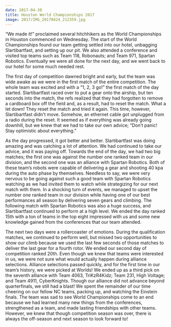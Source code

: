 ```yaml
---
date: 2017-04-30
title: Houston World Championships 2017
image: 2017/IMG_20170424_212359.jpg
---
```


“We made it!” proclaimed several hitchhikers as the World Championships in Houston commenced on Wednesday. The start of the World Championships found our team getting settled into our hotel, unbagging Slartibartfast, and setting up our pit. We also attended a conference and visited top teams such as Team 118, Robonauts; and Team 971, Spartan Robotics. Eventually we were all done for the next day, and we went back to our hotel for some much needed rest.

The first day of competition dawned bright and early, but the team was wide awake as we were in the first match of the entire competition. The whole team was excited and with a “1, 2, 3 go!” the first match of the day started. Slartibartfast raced over to put a gear onto the airship, but ten seconds into the match, the refs realized that they had forgotten to remove a cardboard box off the field and, as a result, had to reset the match. What a let down! They reset the match and tried it again. This time, however, Slartibartfast didn't move. Somehow, an ethernet cable got unplugged from a radio during the reset. It seemed as if everything was already going downhill, but we knew that we had to take our own advice; “Don’t panic! Stay optimistic about everything.”

As the day progressed, it got better and better. Slartibartfast was doing amazing and was catching a lot of attention. We had continued to take our advice, and it was paying off. Towards the end of the day, we had two big matches; the first one was against the number one ranked team in our division, and the second one was an alliance with Spartan Robotics. Both of these team’s robots were capable of delivering a gear and shooting 40 kpa during the auto phase by themselves. Needless to say, we were very nervous to be going against such a good team with Spartan Robotics watching as we had invited them to watch while strategizing for our next match with them. In a shocking turn of events, we managed to upset the number one ranked team in our division while having one of our best performances all season by delivering seven gears and climbing. The following match with Spartan Robotics was also a huge success, and Slartibartfast continued to perform at a high level. We ended the day ranked 15th with a ton of teams in the top eight impressed with us and some new knowledge gained from the conferences that our team attended.

The next two days were a rollercoaster of emotions. During the qualification matches, we continued to perform well, but missed two opportunities to show our climb because we used the last few seconds of those matches to deliver the last gear for a fourth rotor. We ended our second day of competition ranked 20th. Even though we knew that teams were interested in us, we were not sure what would actually happen during alliance selections. Alliance selections passed quickly, and for the first time in our team’s history, we were picked at Worlds! We ended up as a third pick on the seventh alliance with Team 4063, TriKzR4Kidz; Team 231, High Voltage; and Team 4911, CyberKnights. Though our alliance did not advance beyond quarterfinals, we still had a blast! We spent the remainder of our time cheering on our fellow NC teams, packing up, and watching the Einstein finals. The team was sad to see World Championships come to an end because we had learned many new things from the conferences, strengthened as a team, and made lasting friendships with other teams. However, we knew that though competition season was over, there is always the off-season and next season to look forward to!
